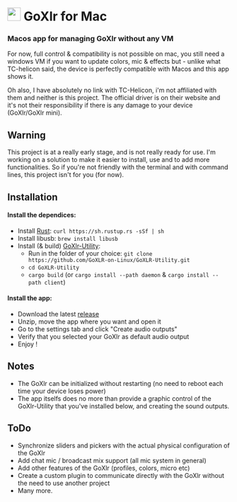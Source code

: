 #  <img src="https://media.discordapp.net/attachments/756659826045485088/968640294033686619/icon_128x128.png" width="30"> GoXlr for Mac
### Macos app for managing GoXlr without any VM

For now, full control & compatibility is not possible on mac, you still need a windows VM if you want to update colors, mic & effects but - unlike what TC-helicon said, the device is perfectly compatible with Macos and this app shows it.

Oh also, I have absolutely no link with TC-Helicon, i'm not affiliated with them and neither is this project. The official driver is on their website and it's not their responsibility if there is any damage to your device (GoXlr/GoXlr mini).

## Warning

This project is at a really early stage, and is not really ready for use. I'm working on a solution to make it easier to install, use and to add more functionalities. So if you're not friendly with the terminal and with command lines, this project isn't for you (for now).

## Installation

#### Install the dependices:

- Install [Rust](https://rustup.rs/): `curl https://sh.rustup.rs -sSf | sh`
- Install libusb: `brew install libusb`
- Install (& build) [GoXlr-Utility](https://github.com/GoXLR-on-Linux/GoXLR-Utility):
    - Run in the folder of your choice: `git clone https://github.com/GoXLR-on-Linux/GoXLR-Utility.git`
    - `cd GoXLR-Utility`
    - `cargo build` (or `cargo install --path daemon` & `cargo install --path client`)

#### Install the app:

- Download the latest [release](https://github.com/Adelenade/GoXlr-Macos/releases)
- Unzip, move the app where you want and open it
- Go to the settings tab and click "Create audio outputs"
- Verify that you selected your GoXlr as default audio output
- Enjoy !

## Notes

- The GoXlr can be initialized without restarting (no need to reboot each time your device loses power)
- The app itselfs does no more than provide a graphic control of the GoXlr-Utility that you've installed below, and creating the sound outputs.

## ToDo

- Synchronize sliders and pickers with the actual physical configuration of the GoXlr
- Add chat mic / broadcast mix support (all mic system in general)
- Add other features of the GoXlr (profiles, colors, micro etc)
- Create a custom plugin to communicate directly with the GoXlr without the need to use another project
- Many more.
